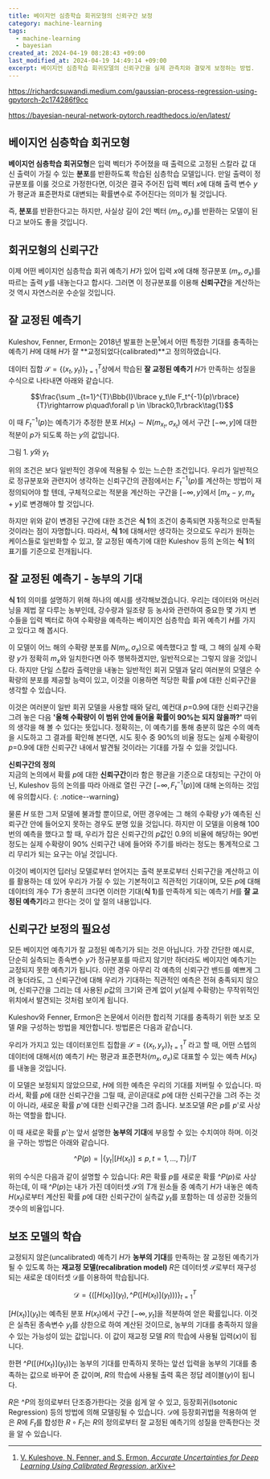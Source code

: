 ```yaml
---
title: 베이지언 심층학습 회귀모형의 신뢰구간 보정
category: machine-learning
tags:
  - machine-learning
  - bayesian
created_at: 2024-04-19 08:28:43 +09:00
last_modified_at: 2024-04-19 14:49:14 +09:00
excerpt: 베이지언 심층학습 회귀모델의 신뢰구간을 실제 관측치와 결맞게 보정하는 방법.
---
```


https://richardcsuwandi.medium.com/gaussian-process-regression-using-gpytorch-2c174286f9cc

https://bayesian-neural-network-pytorch.readthedocs.io/en/latest/

## 베이지언 심층학습 회귀모형

**베이지언 심층학습 회귀모형**은 입력 벡터가 주어졌을 때 출력으로 고정된 스칼라 값 대신 출력이 가질 수 있는 **분포**를 반환하도록 학습된 심층학습 모델입니다.  만일 출력이 정규분포를 이룰 것으로 가정한다면, 이것은 결국 주어진 입력 벡터 $x$에 대해 출력 변수 $y$가 평균과 표준편차로 대변되는 확률변수로 주어진다는 의미가 될 것입니다.

즉, **분포**를 반환한다고는 하지만, 사실상 길이 2인 벡터 $(m_x, \sigma_x)$를 반환하는 모델이 된다고 보아도 좋을 것입니다.

## 회귀모형의 신뢰구간

이제 어떤 베이지언 심층학습 회귀 예측기 $H$가 있어 입력 $x$에 대해 정규분포 $(m_x, \sigma_x)$를 따르는 출력 $y$를 내놓는다고 합시다.  그러면 이 정규분포를 이용해 **신뢰구간**을 계산하는 것 역시 자연스러운 수순일 것입니다.

## 잘 교정된 예측기

Kuleshov, Fenner, Ermon는 2018년 발표한 논문[^1]에서 어떤 특정한 기대를 충족하는 예측기 $H$에 대해 $H$가 잘 **교정되었다(calibrated)**고 정의하였습니다.

[^1]: [V. Kuleshove, N. Fenner, and S. Ermon, *Accurate Uncertainties for Deep Learning Using Calibrated Regression*, arXiv](arxiv.org/pdf/1807.00263.pdf)

데이터 집합 $\mathcal{S}=\lbrace{(x_t, y_t)}\rbrace _{t=1}^T$상에서 학습된 **잘 교정된 예측기** $H$가 만족하는 성질을 수식으로 나타내면 아래와 같습니다.

$$\frac{\sum _{t=1}^{T}\Bbb{I}\lbrace y_t\le F_t^{-1}(p)\rbrace}{T}\rightarrow p\quad\forall p \in \lbrack0,1\rbrack\tag{1}$$

이 때 $F_t^{-1}(p)$는 예측기가 추정한 분포 $H(x_t)\sim N(m_{x_t}, \sigma_{x_t})$ 에서 구간 $\lbrack -\infty, y\rbrack$에 대한 적분이 $p$가 되도록 하는 $y$의 값입니다.

그림 1. $y$와 $y_t$

위의 조건은 보다 일반적인 경우에 적용될 수 있는 느슨한 조건입니다.  우리가 일반적으로 정규분포와 관련지어 생각하는 신뢰구간의 관점에서는 $F_t^{-1}(p)$를 계산하는 방법이 재정의되어야 할 텐데, 구체적으로는 적분을 계산하는 구간을 $\lbrack -\infty, y\rbrack$에서 $\lbrack m_x-y, m_x+y\rbrack$로 변경해야 할 것입니다.

하지만 위와 같이 변경된 구간에 대한 조건은 **식 1**의 조건이 충족되면 자동적으로 만족될 것이라는 점이 자명합니다.  따라서, **식 1**에 대해서만 생각하는 것으로도 우리가 원하는 케이스들로 일반화할 수 있고, 잘 교정된 예측기에 대한 Kuleshov 등의 논의는 **식 1**의 표기를 기준으로 전개됩니다.

## 잘 교정된 예측기 - 농부의 기대

**식 1**의 의미를 설명하기 위해 하나의 예시를 생각해보겠습니다.  우리는 데이터와 머신러닝을 제법 잘 다루는 농부인데, 강수량과 일조량 등 농사와 관련하여 중요한 몇 가지 변수들을 입력 벡터로 하여 수확량을 예측하는 베이지언 심층학습 회귀 예측기 $H$를 가지고 있다고 해 봅시다.

이 모델이 어느 해의 수확량 분포를 $N(m_x, \sigma_x)$으로 예측했다고 할 때, 그 해의 실제 수확량 $y$가 정확히 $m_x$와 일치한다면 아주 행복하겠지만, 일반적으로는 그렇지 않을 것입니다.  하지만 단일 스칼라 출력만을 내놓는 일반적인 회귀 모델과 달리 여러분의 모델은 수확량의 분포를 제공할 능력이 있고, 이것을 이용하면 적당한 확률 $p$에 대한 신뢰구간을 생각할 수 있습니다.

이것은 여러분이 일반 회귀 모델을 사용할 때와 달리, 예컨대 $p$=0.9에 대한 신뢰구간을 그려 놓은 다음 **'올해 수확량이 이 범위 안에 들어올 확률이 90%는 되지 않을까?'** 따위의 생각을 해 볼 수 있다는 뜻입니다.  정확히는, 이 예측기를 통해 충분히 많은 수의 예측을 시도하고 그 결과를 확인해 본다면, 시도 횟수 중 90%의 비율 정도는 실제 수확량이 $p$=0.9에 대한 신뢰구간 내에서 발견될 것이라는 기대를 가질 수 있을 것입니다.

**신뢰구간의 정의**<br>지금의 논의에서 확률 $p$에 대한 **신뢰구간**이라 함은 평균을 기준으로 대칭되는 구간이 아닌, Kuleshov 등의 논의를 따라 아래로 열린 구간 $\lbrack -\infty, F_t^{-1}(p)\rbrack$에 대해 논의하는 것임에 유의합시다.
{: .notice--warning}

물론 $H$ 또한 그저 모델에 불과할 뿐이므로, 어떤 경우에는 그 해의 수확량 $y$가 예측된 신뢰구간 안에 들어오지 못하는 경우도 분명 있을 것입니다.  하지만 이 모델을 이용해 100번의 예측을 했다고 할 때, 우리가 잡은 신뢰구간의 $p$값인 0.9의 비율에 해당하는 90번 정도는 실제 수확량이 90% 신뢰구간 내에 들어와 주기를 바라는 정도는 통계적으로 그리 무리가 되는 요구는 아닐 것입니다.

이것이 베이지언 딥러닝 모델로부터 얻어지는 출력 분포로부터 신뢰구간을 계산하고 이를 활용하는 데 있어 우리가 가질 수 있는 기본적이고 직관적인 기대이며, 모든 $p$에 대해 데이터의 개수 $T$가 충분히 크다면 이러한 기대(**식 1**)를 만족하게 되는 예측기 $H$를 **잘 교정된 예측기**라고 한다는 것이 앞 절의 내용입니다. 

## 신뢰구간 보정의 필요성

모든 베이지언 예측기가 잘 교정된 예측기가 되는 것은 아닙니다.  가장 간단한 예시로, 단순히 실측되는 종속변수 $y$가 정규분포를 따르지 않기만 하더라도 베이지언 예측기는 교정되지 못한 예측기가 됩니다.  이런 경우 아무리 각 예측의 신뢰구간 밴드를 예쁘게 그려 놓더라도, 그 신뢰구간에 대해 우리가 기대하는 직관적인 예측은 전혀 충족되지 않으며, 신뢰구간을 그리는 데 사용된 $p$값의 크기와 관계 없이 $y$(실제 수확량)는 무작위적인 위치에서 발견되는 것처럼 보이게 됩니다.

Kuleshov와 Fenner, Ermon은 논문에서 이러한 합리적 기대를 충족하기 위한 보조 모델 $R$을 구성하는 방법을 제안합니다.  방법론은 다음과 같습니다.

우리가 가지고 있는 데이터포인트 집합을 $\mathcal{S}=\lbrace{(x_t, y_y)}\rbrace _{t=1}^T$ 라고 할 때, 어떤 스텝의 데이터에 대해서($t$) 예측기 $H$는 평균과 표준편차$(m_x,\sigma_x)$로 대표할 수 있는 예측 $H(x_t)$를 내놓을 것입니다.

이 모델은 보정되지 않았으므로, $H$에 의한 예측은 우리의 기대를 저버릴 수 있습니다.  따라서, 확률 $p$에 대한 신뢰구간을 그릴 때, 곧이곧대로 $p$에 대한 신뢰구간을 그려 주는 것이 아니라, 새로운 확률 $p$'에 대한 신뢰구간을 그려 줍니다.  보조모델 $R$은 $p$를 $p$'로 사상하는 역할을 합니다.

이 때 새로운 확률 $p$'는 앞서 설명한 **농부의 기대**에 부응할 수 있는 수치여야 하며.  이것을 구하는 방법은 아래와 같습니다.

$$\^{P}(p)= \lvert\lbrace y_t\vert\lbrack H(x_t)\rbrack\le p, t=1,...,T\rbrace\rvert/T \tag{2}$$

위의 수식은 다음과 같이 설명할 수 있습니다:  $R$은 확률 $p$를 새로운 확률 $\^{P}(p)$로 사상하는데, 이 때 $\^{P}(p)$는 내가 가진 데이터셋 $\mathcal{S}$의 $T$개 원소들 중 예측기 $H$가 내놓은 예측 $H(x_t)$로부터 계산된 확률 $p$에 대한 신뢰구간이 실측값 $y_t$를 포함하는 데 성공한 것들의 갯수의 비율입니다.

## 보조 모델의 학습

교정되지 않은(uncalibrated) 예측기 $H$가 **농부의 기대**를 만족하는 잘 교정된 예측기가 될 수 있도록 하는 **재교정 모델(recalibration model)** $R$은 데이터셋 $\mathcal{S}$로부터 재구성되는 새로운 데이터셋 $\mathcal{D}$를 이용하여 학습됩니다.

$$\mathcal{D}=\lbrace\lparen\lbrack H(x_t)\rbrack(y_t),\^{P}(\lbrack H(x_t)\rbrack(y_t))\rparen\rbrace _{t=1}^T \tag{2}$$

$\lbrack H(x_t)\rbrack(y_t)$는 예측된 분포 $H(x_t)$에서 구간 $\lbrack -\infty, y_t\rbrack$을 적분하여 얻은 확률입니다.  이것은 실측된 종속변수 $y_t$를 상한으로 하여 계산된 것이므로, 농부의 기대를 충족하지 않을 수 있는 가능성이 있는 값입니다.  이 값이 재교정 모델 $R$의 학습에 사용될 입력($x$)이 됩니다.

한편 $\^{P}(\lbrack(H(x_t)\rbrack(y_t))$는 농부의 기대를 만족하지 못하는 앞선 입력을 농부의 기대를 충족하는 값으로 바꾸어 준 값이며, $R$의 학습에 사용될 출력 혹은 정답 레이블($y$)이 됩니다.

$R$은 $\^{P}$의 정의로부터 단조증가한다는 것을 쉽게 알 수 있고, 등장회귀(Isotonic Regression) 등의 방법에 의해 모델링될 수 있습니다.  $\mathcal{D}$에 등장회귀법을 적용하여 얻은 $R$에 $F_t$를 합성한 $R\circ F_t$는 $R$의 정의로부터 잘 교정된 예측기의 성질을 만족한다는 것을 알 수 있습니다.

